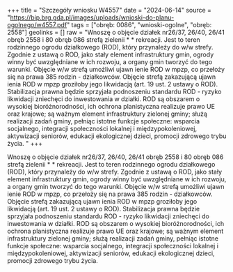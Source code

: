 +++
title = "Szczegóły wniosku W4557"
date = "2024-06-14"
source = "https://bip.brg.gda.pl/images/uploads/wnioski-do-planu-ogolnego/w4557.pdf"
tags = ["obręb: 0086", "wnioski-ogolne", "obręb: 2558"]
geolinks = []
raw = "Wnoszę o objęcie działek nr26/37, 26/40, 26/41 obręb 2558 i 80 obręb 086 strefą zielenii * * rekreacji. Jest to teren rodzinnego ogrodu działkowego (ROD), który przynależy do w/w strefy. Zgodnie z ustawą o ROD, jako stały element infrastruktury gmin, ogrody winny być uwzględniane w ich rozwoju, a organy gmin tworzyć do tego warunki. Objęcie w/w strefą umożliwi ujawn ienie ROD w mpzp, co przełoży się na prawa 385 rodzin - działkowców. Objęcie strefą zakazującą ujawn ienia ROD w mpzp groziłoby jego likwidacją (art. 19 ust. 2 ustawy o ROD). Stabilizacja prawna będzie sprzyjała podnoszeniu standardu ROD - ryzyko likwidacji zniechęci do inwestowania w działki. ROD są obszarem o wysokiej bioróżnorodności, ich ochrona planistyczna realizuje prawo UE oraz krajowe; są ważnym element infrastruktury zielonej gminy; służą realizacji zadań gminy, pełniąc istotne funkcje społeczne: wsparcia socjalnego, integracji społeczności lokalnej i międzypokoleniowej, aktywizacji seniorów, edukacji ekologicznej dzieci, promocji zdrowego trybu życia. "
+++

Wnoszę o objęcie działek nr26/37, 26/40, 26/41 obręb 2558 i 80 obręb 086 strefą zielenii * *
rekreacji. Jest to teren rodzinnego ogrodu działkowego (ROD), który przynależy do w/w strefy. Zgodnie z
ustawą o ROD, jako stały element infrastruktury gmin, ogrody winny być uwzględniane w ich rozwoju, a
organy gmin tworzyć do tego warunki. Objęcie w/w strefą umożliwi ujawn ienie ROD w mpzp, co przełoży się
na prawa 385 rodzin - działkowców. Objęcie strefą zakazującą ujawn ienia ROD w mpzp groziłoby jego
likwidacją (art. 19 ust. 2 ustawy o ROD). Stabilizacja prawna będzie sprzyjała podnoszeniu standardu ROD -
ryzyko likwidacji zniechęci do inwestowania w działki. ROD są obszarem o wysokiej bioróżnorodności, ich
ochrona planistyczna realizuje prawo UE oraz krajowe; są ważnym element infrastruktury zielonej gminy;
służą realizacji zadań gminy, pełniąc istotne funkcje społeczne: wsparcia socjalnego, integracji społeczności
lokalnej i międzypokoleniowej, aktywizacji seniorów, edukacji ekologicznej dzieci, promocji zdrowego trybu
życia.



